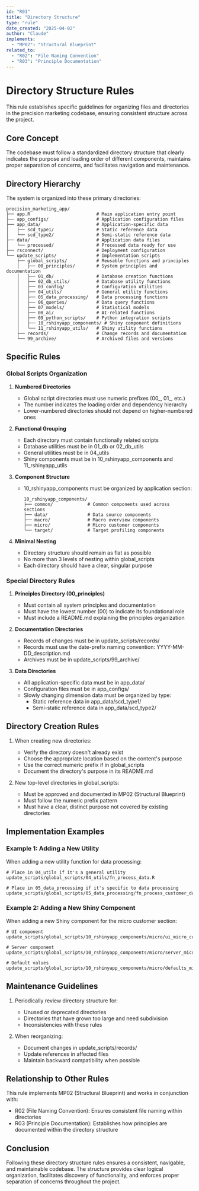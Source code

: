 ```yaml
---
id: "R01"
title: "Directory Structure"
type: "rule"
date_created: "2025-04-02"
author: "Claude"
implements:
  - "MP02": "Structural Blueprint"
related_to:
  - "R02": "File Naming Convention"
  - "R03": "Principle Documentation"
---
```


# Directory Structure Rules

This rule establishes specific guidelines for organizing files and directories in the precision marketing codebase, ensuring consistent structure across the project.

## Core Concept

The codebase must follow a standardized directory structure that clearly indicates the purpose and loading order of different components, maintains proper separation of concerns, and facilitates navigation and maintenance.

## Directory Hierarchy

The system is organized into these primary directories:

```
precision_marketing_app/
├── app.R                         # Main application entry point
├── app_configs/                  # Application configuration files
├── app_data/                     # Application-specific data
│   ├── scd_type1/                # Static reference data
│   └── scd_type2/                # Semi-static reference data
├── data/                         # Application data files
│   └── processed/                # Processed data ready for use
├── rsconnect/                    # Deployment configuration
└── update_scripts/               # Implementation scripts
    ├── global_scripts/           # Reusable functions and principles
    │   ├── 00_principles/        # System principles and documentation
    │   ├── 01_db/                # Database creation functions
    │   ├── 02_db_utils/          # Database utility functions
    │   ├── 03_config/            # Configuration utilities
    │   ├── 04_utils/             # General utility functions
    │   ├── 05_data_processing/   # Data processing functions
    │   ├── 06_queries/           # Data query functions
    │   ├── 07_models/            # Statistical models
    │   ├── 08_ai/                # AI-related functions
    │   ├── 09_python_scripts/    # Python integration scripts
    │   ├── 10_rshinyapp_components/ # Shiny component definitions
    │   └── 11_rshinyapp_utils/   # Shiny utility functions
    ├── records/                  # Change records and documentation
    └── 99_archive/               # Archived files and versions
```

## Specific Rules

### Global Scripts Organization

1. **Numbered Directories**
   - Global script directories must use numeric prefixes (00_, 01_, etc.)
   - The number indicates the loading order and dependency hierarchy
   - Lower-numbered directories should not depend on higher-numbered ones

2. **Functional Grouping**
   - Each directory must contain functionally related scripts
   - Database utilities must be in 01_db or 02_db_utils
   - General utilities must be in 04_utils
   - Shiny components must be in 10_rshinyapp_components and 11_rshinyapp_utils

3. **Component Structure**
   - 10_rshinyapp_components must be organized by application section:
     ```
     10_rshinyapp_components/
     ├── common/             # Common components used across sections
     ├── data/               # Data source components
     ├── macro/              # Macro overview components
     ├── micro/              # Micro customer components
     └── target/             # Target profiling components
     ```

4. **Minimal Nesting**
   - Directory structure should remain as flat as possible
   - No more than 3 levels of nesting within global_scripts
   - Each directory should have a clear, singular purpose

### Special Directory Rules

1. **Principles Directory (00_principles)**
   - Must contain all system principles and documentation
   - Must have the lowest number (00) to indicate its foundational role
   - Must include a README.md explaining the principles organization

2. **Documentation Directories**
   - Records of changes must be in update_scripts/records/
   - Records must use the date-prefix naming convention: YYYY-MM-DD_description.md
   - Archives must be in update_scripts/99_archive/

3. **Data Directories**
   - All application-specific data must be in app_data/
   - Configuration files must be in app_configs/
   - Slowly changing dimension data must be organized by type:
     - Static reference data in app_data/scd_type1/
     - Semi-static reference data in app_data/scd_type2/

## Directory Creation Rules

1. When creating new directories:
   - Verify the directory doesn't already exist
   - Choose the appropriate location based on the content's purpose
   - Use the correct numeric prefix if in global_scripts
   - Document the directory's purpose in its README.md

2. New top-level directories in global_scripts:
   - Must be approved and documented in MP02 (Structural Blueprint)
   - Must follow the numeric prefix pattern
   - Must have a clear, distinct purpose not covered by existing directories

## Implementation Examples

### Example 1: Adding a New Utility

When adding a new utility function for data processing:

```
# Place in 04_utils if it's a general utility
update_scripts/global_scripts/04_utils/fn_process_data.R

# Place in 05_data_processing if it's specific to data processing
update_scripts/global_scripts/05_data_processing/fn_process_customer_data.R
```

### Example 2: Adding a New Shiny Component

When adding a new Shiny component for the micro customer section:

```
# UI component
update_scripts/global_scripts/10_rshinyapp_components/micro/ui_micro_customer_profile.R

# Server component
update_scripts/global_scripts/10_rshinyapp_components/micro/server_micro_customer_profile.R

# Default values
update_scripts/global_scripts/10_rshinyapp_components/micro/defaults_micro_customer_profile.R
```

## Maintenance Guidelines

1. Periodically review directory structure for:
   - Unused or deprecated directories
   - Directories that have grown too large and need subdivision
   - Inconsistencies with these rules

2. When reorganizing:
   - Document changes in update_scripts/records/
   - Update references in affected files
   - Maintain backward compatibility when possible

## Relationship to Other Rules

This rule implements MP02 (Structural Blueprint) and works in conjunction with:
- R02 (File Naming Convention): Ensures consistent file naming within directories
- R03 (Principle Documentation): Establishes how principles are documented within the directory structure

## Conclusion

Following these directory structure rules ensures a consistent, navigable, and maintainable codebase. The structure provides clear logical organization, facilitates discovery of functionality, and enforces proper separation of concerns throughout the project.